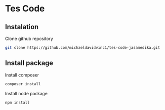 # Tes Code

## Instalation

Clone github repository

```bash
git clone https://github.com/michaeldavidvinc1/tes-code-jasamedika.git
```

## Install package

Install composer

```bash
composer install
```

Install node package

```bash
npm install
```